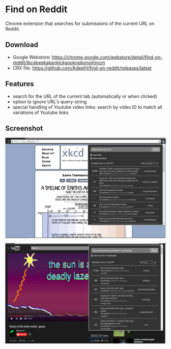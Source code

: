 # Find on Reddit
Chrome extension that searches for submissions of the current URL on Reddit. 

## Download
  - Google Webstore: https://chrome.google.com/webstore/detail/find-on-reddit/jbcdpeekakanklckgooknpbonojhjncm  
  - CRX file: https://github.com/AdeelH/find-on-reddit/releases/latest

## Features
  - search for the URL of the current tab (automatically or when clicked)
  - option to ignore URL's query-string
  - special handling of Youtube video links: search by video ID to match all variations of Youtube links

## Screenshot
![screenshot1](./screenshots/xkcd.png)

![screenshot2](./screenshots/youtube.png)
